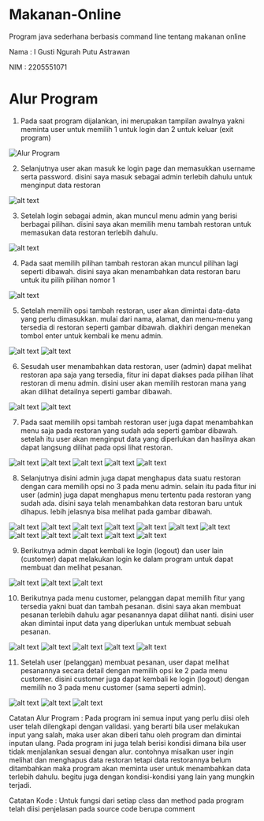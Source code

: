 # Makanan-Online
Program java sederhana berbasis command line tentang makanan online

Nama : I Gusti Ngurah Putu Astrawan

NIM  : 2205551071

# Alur Program

1. Pada saat program dijalankan, ini merupakan tampilan awalnya yakni meminta user untuk memilih 1 untuk login dan 2 untuk keluar (exit program)
   
![Alur Program](https://github.com/WahtuAstrawan/Makanan-Online/blob/master/Dokumentasi%20Alur/Screenshot%20(568).png?raw=true)

2. Selanjutnya user akan masuk ke login page dan memasukkan username serta password. disini saya masuk sebagai admin terlebih dahulu untuk menginput data restoran

![alt text](https://github.com/WahtuAstrawan/Makanan-Online/blob/master/Dokumentasi%20Alur/Screenshot%20(569).png?raw=true)

3. Setelah login sebagai admin, akan muncul menu admin yang berisi berbagai pilihan. disini saya akan memilih menu tambah restoran untuk memasukan data restoran terlebih dahulu.

![alt text](https://github.com/WahtuAstrawan/Makanan-Online/blob/master/Dokumentasi%20Alur/Screenshot%20(505).png?raw=true)

4. Pada saat memilih pilihan tambah restoran akan muncul pilihan lagi seperti dibawah. disini saya akan menambahkan data restoran baru untuk itu pilih pilihan nomor 1

![alt text](https://github.com/WahtuAstrawan/Makanan-Online/blob/master/Dokumentasi%20Alur/Screenshot%20(506).png?raw=true)

5. Setelah memilih opsi tambah restoran, user akan dimintai data-data yang perlu dimasukkan. mulai dari nama, alamat, dan menu-menu yang tersedia di restoran seperti gambar dibawah. diakhiri dengan menekan tombol enter untuk kembali ke menu admin.

![alt text](https://github.com/WahtuAstrawan/Makanan-Online/blob/master/Dokumentasi%20Alur/Screenshot%20(514).png?raw=true)
![alt text](https://github.com/WahtuAstrawan/Makanan-Online/blob/master/Dokumentasi%20Alur/Screenshot%20(515).png?raw=true)

6. Sesudah user menambahkan data restoran, user (admin) dapat melihat restoran apa saja yang tersedia, fitur ini dapat diakses pada pilihan lihat restoran di menu admin. disini user akan memilih restoran mana yang akan dilihat detailnya seperti gambar dibawah.

![alt text](https://github.com/WahtuAstrawan/Makanan-Online/blob/master/Dokumentasi%20Alur/Screenshot%20(517).png?raw=true)
![alt text](https://github.com/WahtuAstrawan/Makanan-Online/blob/master/Dokumentasi%20Alur/Screenshot%20(518).png?raw=true)

7. Pada saat memilih opsi tambah restoran user juga dapat menambahkan menu saja pada restoran yang sudah ada seperti gambar dibawah. setelah itu user akan menginput data yang diperlukan dan hasilnya akan dapat langsung dilihat pada opsi lihat restoran.

![alt text](https://github.com/WahtuAstrawan/Makanan-Online/blob/master/Dokumentasi%20Alur/Screenshot%20(520).png?raw=true)
![alt text](https://github.com/WahtuAstrawan/Makanan-Online/blob/master/Dokumentasi%20Alur/Screenshot%20(521).png?raw=true)
![alt text](https://github.com/WahtuAstrawan/Makanan-Online/blob/master/Dokumentasi%20Alur/Screenshot%20(522).png?raw=true)
![alt text](https://github.com/WahtuAstrawan/Makanan-Online/blob/master/Dokumentasi%20Alur/Screenshot%20(526).png?raw=true)
![alt text](https://github.com/WahtuAstrawan/Makanan-Online/blob/master/Dokumentasi%20Alur/Screenshot%20(527).png?raw=true)

8. Selanjutnya disini admin juga dapat menghapus data suatu restoran dengan cara memilih opsi no 3 pada menu admin. selain itu pada fitur ini user (admin) juga dapat menghapus menu tertentu pada restoran yang sudah ada. disini saya telah menambahkan data restoran baru untuk dihapus. lebih jelasnya bisa melihat pada gambar dibawah.

![alt text](https://github.com/WahtuAstrawan/Makanan-Online/blob/master/Dokumentasi%20Alur/Screenshot%20(528).png?raw=true)
![alt text](https://github.com/WahtuAstrawan/Makanan-Online/blob/master/Dokumentasi%20Alur/Screenshot%20(529).png?raw=true)
![alt text](https://github.com/WahtuAstrawan/Makanan-Online/blob/master/Dokumentasi%20Alur/Screenshot%20(530).png?raw=true)
![alt text](https://github.com/WahtuAstrawan/Makanan-Online/blob/master/Dokumentasi%20Alur/Screenshot%20(531).png?raw=true)
![alt text](https://github.com/WahtuAstrawan/Makanan-Online/blob/master/Dokumentasi%20Alur/Screenshot%20(533).png?raw=true)
![alt text](https://github.com/WahtuAstrawan/Makanan-Online/blob/master/Dokumentasi%20Alur/Screenshot%20(534).png?raw=true)
![alt text](https://github.com/WahtuAstrawan/Makanan-Online/blob/master/Dokumentasi%20Alur/Screenshot%20(535).png?raw=true)
![alt text](https://github.com/WahtuAstrawan/Makanan-Online/blob/master/Dokumentasi%20Alur/Screenshot%20(537).png?raw=true)
![alt text](https://github.com/WahtuAstrawan/Makanan-Online/blob/master/Dokumentasi%20Alur/Screenshot%20(539).png?raw=true)
![alt text](https://github.com/WahtuAstrawan/Makanan-Online/blob/master/Dokumentasi%20Alur/Screenshot%20(540).png?raw=true)
![alt text](https://github.com/WahtuAstrawan/Makanan-Online/blob/master/Dokumentasi%20Alur/Screenshot%20(543).png?raw=true)
![alt text](https://github.com/WahtuAstrawan/Makanan-Online/blob/master/Dokumentasi%20Alur/Screenshot%20(545).png?raw=true)

9. Berikutnya admin dapat kembali ke login (logout) dan user lain (customer) dapat melakukan login ke dalam program untuk dapat membuat dan melihat pesanan.

![alt text](https://github.com/WahtuAstrawan/Makanan-Online/blob/master/Dokumentasi%20Alur/Screenshot%20(546).png?raw=true)
![alt text](https://github.com/WahtuAstrawan/Makanan-Online/blob/master/Dokumentasi%20Alur/Screenshot%20(568).png?raw=true)
![alt text](https://github.com/WahtuAstrawan/Makanan-Online/blob/master/Dokumentasi%20Alur/Screenshot%20(548).png?raw=true)

10. Berikutnya pada menu customer, pelanggan dapat memilih fitur yang tersedia yakni buat dan tambah pesanan. disini saya akan membuat pesanan terlebih dahulu agar pesanannya dapat dilihat nanti. disini user akan dimintai input data yang diperlukan untuk membuat sebuah pesanan.

![alt text](https://github.com/WahtuAstrawan/Makanan-Online/blob/master/Dokumentasi%20Alur/Screenshot%20(551).png?raw=true)
![alt text](https://github.com/WahtuAstrawan/Makanan-Online/blob/master/Dokumentasi%20Alur/Screenshot%20(552).png?raw=true)
![alt text](https://github.com/WahtuAstrawan/Makanan-Online/blob/master/Dokumentasi%20Alur/Screenshot%20(556).png?raw=true)
![alt text](https://github.com/WahtuAstrawan/Makanan-Online/blob/master/Dokumentasi%20Alur/Screenshot%20(562).png?raw=true)
![alt text](https://github.com/WahtuAstrawan/Makanan-Online/blob/master/Dokumentasi%20Alur/Screenshot%20(564).png?raw=true)

11. Setelah user (pelanggan) membuat pesanan, user dapat melihat pesanannya secara detail dengan memilih opsi ke 2 pada menu customer. disini customer juga dapat kembali ke login (logout) dengan memilih no 3 pada menu customer (sama seperti admin).

![alt text](https://github.com/WahtuAstrawan/Makanan-Online/blob/master/Dokumentasi%20Alur/Screenshot%20(565).png?raw=true)
![alt text](https://github.com/WahtuAstrawan/Makanan-Online/blob/master/Dokumentasi%20Alur/Screenshot%20(566).png?raw=true)
![alt text](https://github.com/WahtuAstrawan/Makanan-Online/blob/master/Dokumentasi%20Alur/Screenshot%20(567).png?raw=true)

Catatan Alur Program : Pada program ini semua input yang perlu diisi oleh user telah dilengkapi dengan validasi. yang berarti bila user melakukan input yang salah, maka user akan diberi tahu oleh program dan dimintai inputan ulang. Pada program ini juga telah berisi kondisi dimana bila user tidak menjalankan sesuai dengan alur. contohnya misalkan user ingin melihat dan menghapus data restoran tetapi data restorannya belum ditambahkan maka program akan meminta user untuk menambahkan data terlebih dahulu. begitu juga dengan kondisi-kondisi yang lain yang mungkin terjadi.

Catatan Kode : Untuk fungsi dari setiap class dan method pada program telah diisi penjelasan pada source code berupa comment
